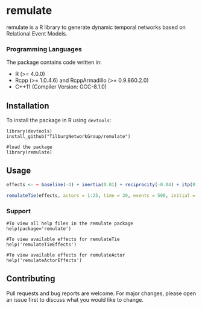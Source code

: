 # remulate

remulate is a R library to generate dynamic temporal networks based on Relational Event Models.

### Programming Languages
The package contains code written in:
* R (>= 4.0.0)
* Rcpp (>= 1.0.4.6) and RcppArmadillo (>= 0.9.860.2.0)
* C++11 (Compiler Version: GCC-8.1.0)
	
## Installation

To install the package in R using `devtools`:

```
library(devtools)
install_github("TilburgNetworkGroup/remulate")

#load the package
library(remulate)
```

## Usage
```R
effects <- ~ baseline(-4) + inertia(0.01) + reciprocity(-0.04) + itp(0.01,scaling="std")

remulateTie(effects, actors = 1:25, time = 20, events = 500, initial = 200)

```
### Support
```
#To view all help files in the remulate package
help(package='remulate')

#To view available effects for remulateTie
help('remulateTieEffects')

#To view available effects for remulateActor
help('remulateActorEffects')

```
## Contributing
Pull requests and bug reports are welcome. For major changes, please open an issue first to discuss what you would like to change.
